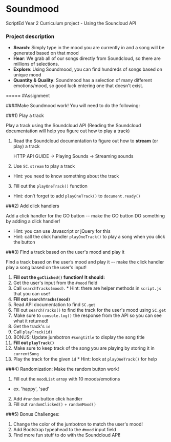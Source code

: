 Soundmood
=========

ScriptEd Year 2 Curriculum project - Using the Souncloud API

### Project description

* **Search**: Simply type in the mood you are currently in and a song will be generated based on that mood
* **Hear**: We grab all of our songs directly from Soundcloud, so there are millions of selections.
* **Explore**: Using Soundmood, you can find hundreds of songs based on unique mood
* **Quantity &amp; Quality**: Soundmood has a selection of many different emotions/mood, so good luck entering one that doesn't exist.

=====
#Assignment


####Make Soundmood work! You will need to do the following:

###1) Play a track

Play a track using the Soundcloud API (Reading the Soundcloud documentation will help you figure out how to play a track)

1. Read the Soundcloud documentation to figure out how to **stream** (or play) a track

    HTTP API GUIDE -> Playing Sounds ->  Streaming sounds
2. Use `SC.stream` to play a track
  * Hint: you need to know something about the track
3. Fill out the `playOneTrack()` function
  * Hint: don’t forget to add `playOneTrack()` to `document.ready()`

###2) Add click handlers

Add a click handler for the GO button -- make the GO button DO something by adding a click handler!

* Hint: you can use Javascript or jQuery for this
* Hint: call the click handler `playOneTrack()` to play a song when you click the button

###3) Find a track based on the user's mood and play it

Find a track based on the user’s mood and play it -- make the click handler play a song based on the user's input!

1. **Fill out the `goClicked()` function! It should:**
  1. Get the user's input from the `#mood` field
  2. Call `searchTracks(mood)`.
    * Hint: there are helper methods in `script.js` that you can use!
2. **Fill out `searchTracks(mood)`**
  1. Read API documentation to find `SC.get`
  2. Fill out `searchTracks()` to find the track for the user's mood using `SC.get`
  4. Make sure to `console.log()` the response from the API so you can see what it returned!
  3. Get the track's `id`
  4. Call `playTrack(id)`
  5. BONUS: Update jumbotron `#songtitle` to display the song title
3. **Fill out `playTrack()`**
  1. Make sure to keep track of the song you are playing by storing it in `currentSong`
  2. Play the track for the given `id`
    * Hint: look at `playOneTrack()` for help

###4) Randomization: Make the random button work!

1. Fill out the `moodList` array with 10 moods/emotions
  * ex. 'happy', 'sad'
2. Add `#random` button click handler
3. Fill out `randomClicked()` + `randomMood()`


###5) Bonus Challenges:

1. Change the color of the jumbotron to match the user's mood!
2. Add Bootstrap typeahead to the `#mood` input field
3. Find more fun stuff to do with the Soundcloud API!